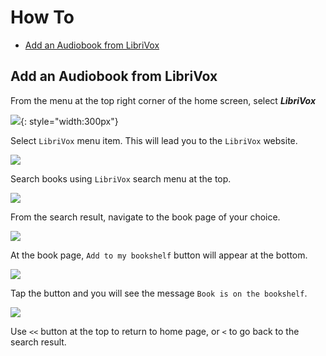 # How To

* [Add an Audiobook from LibriVox](#add-an-audiobook-from-librivox)

## Add an Audiobook from LibriVox

From the menu at the top right corner of the home screen,
select ***LibriVox***


![](./res/home_menu.png){: style="width:300px"}


Select `LibriVox` menu item. This will lead you to the `LibriVox` website.

![](./res/librivox_home.png)


Search books using `LibriVox` search menu at the top.

![](./res/librivox_search.png)


From the search result, navigate to the book page of your choice.

![](./res/librivox_search_result.png)


At the book page, `Add to my bookshelf` button will appear at the bottom.

![](./res/librivox_book_page.png)


Tap the button and you will see the message `Book is on the bookshelf`.

![](./res/librivox_book_added.png)


Use `<<` button at the top to return to home page, or `<` to go back to the
search result.